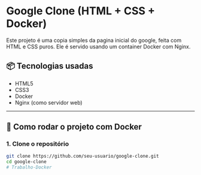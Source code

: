 # Google Clone (HTML + CSS + Docker)

Este projeto é uma copia simples da pagina inicial do google, feita com HTML e CSS puros. Ele é servido usando um container Docker com Nginx.

## 📦 Tecnologias usadas

- HTML5
- CSS3
- Docker
- Nginx (como servidor web)

---

## 🚀 Como rodar o projeto com Docker

### 1. Clone o repositório
```bash
git clone https://github.com/seu-usuario/google-clone.git
cd google-clone
# Trabalho-Docker
